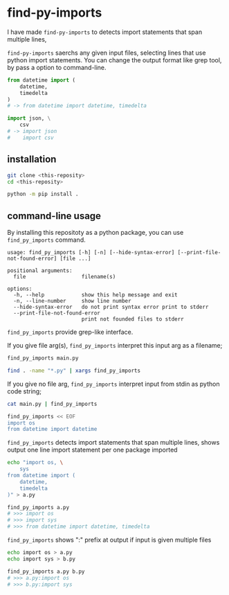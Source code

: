# find-py-imports

I have made `find-py-imports` to detects import statements that span multiple lines, 

`find-py-imports` saerchs any given input files, selecting lines that use python import statements.
You can change the output format like grep tool, by pass a option to command-line.

```python
from datetime import (
    datetime,
    timedelta
)
# -> from datetime import datetime, timedelta

import json, \
    csv
# -> import json
#    import csv
```

## installation

```bash
git clone <this-reposity>
cd <this-reposity>

python -m pip install .
```

## command-line usage

By installing this repositoty as a python package, you can use `find_py_imports` command.

```plain
usage: find_py_imports [-h] [-n] [--hide-syntax-error] [--print-file-not-found-error] [file ...]

positional arguments:
  file                  filename(s)

options:
  -h, --help            show this help message and exit
  -n, --line-number     show line number
  --hide-syntax-error   do not print syntax error print to stderr
  --print-file-not-found-error
                        print not founded files to stderr
```

`find_py_imports` provide grep-like interface.

If you give file arg(s), `find_py_imports` interpret this input arg as a filename;

```bash
find_py_imports main.py

find . -name "*.py" | xargs find_py_imports
```

If you give no file arg, `find_py_imports` interpret input from stdin as python code string;

```bash
cat main.py | find_py_imports

find_py_imports << EOF
import os
from datetime import datetime
```

`find_py_imports` detects import statements that span multiple lines,
shows output one line import statement per one package imported

```bash
echo "import os, \
    sys
from datetime import (
    datetime,
    timedelta
)" > a.py

find_py_imports a.py
# >>> import os
# >>> import sys
# >>> from datetime import datetime, timedelta
```


`find_py_imports` shows "<filename>:" prefix at output if input is given multiple files

```bash
echo import os > a.py
echo import sys > b.py

find_py_imports a.py b.py
# >>> a.py:import os
# >>> b.py:import sys
```
